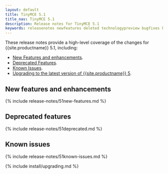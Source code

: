```yaml
---
layout: default
title: TinyMCE 5.1
title_nav: TinyMCE 5.1
description: Release notes for TinyMCE 5.1
keywords: releasenotes newfeatures deleted technologypreview bugfixes knownissues
---
```


These release notes provide a high-level coverage of the changes for {{site.productname}} 5.1, including:

* [New Features and enhancements](#newfeaturesandenhancements).
* [Deprecated Features](#deprecatedfeatures).
* [Known Issues](#knownissues).
* [Upgrading to the latest version of {{site.productname}} 5](#upgradingtothelatestversionoftinymce5).

## New features and enhancements

{% include release-notes/51new-features.md %}

## Deprecated features

{% include release-notes/51deprecated.md %}

## Known issues

{% include release-notes/51known-issues.md %}

{% include install/upgrading.md %}
